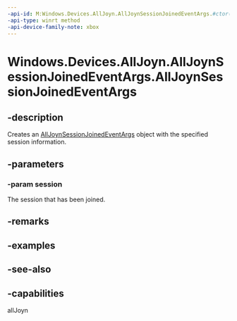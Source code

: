 ```yaml
---
-api-id: M:Windows.Devices.AllJoyn.AllJoynSessionJoinedEventArgs.#ctor(Windows.Devices.AllJoyn.AllJoynSession)
-api-type: winrt method
-api-device-family-note: xbox
---
```


<!-- Method syntax
public AllJoynSessionJoinedEventArgs(Windows.Devices.AllJoyn.AllJoynSession session)
-->

# Windows.Devices.AllJoyn.AllJoynSessionJoinedEventArgs.AllJoynSessionJoinedEventArgs

## -description
Creates an [AllJoynSessionJoinedEventArgs](alljoynsessionjoinedeventargs.md) object with the specified session information.

## -parameters
### -param session
The session that has been joined.

## -remarks

## -examples

## -see-also

## -capabilities
allJoyn

